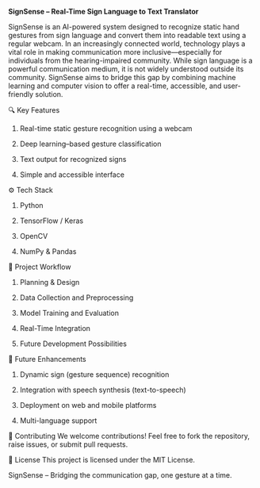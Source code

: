 **SignSense – Real-Time Sign Language to Text Translator** 

SignSense is an AI-powered system designed to recognize static hand gestures from sign language and convert them into readable text using a regular webcam. In an increasingly connected world, technology plays a vital role in making communication more inclusive—especially for individuals from the hearing-impaired community.
While sign language is a powerful communication medium, it is not widely understood outside its community. SignSense aims to bridge this gap by combining machine learning and computer vision to offer a real-time, accessible, and user-friendly solution.

🔍 Key Features
1. Real-time static gesture recognition using a webcam

2. Deep learning–based gesture classification

3. Text output for recognized signs

4. Simple and accessible interface

⚙️ Tech Stack
1. Python

2. TensorFlow / Keras

3. OpenCV

4. NumPy & Pandas

📌 Project Workflow
1. Planning & Design

2. Data Collection and Preprocessing

3. Model Training and Evaluation

4. Real-Time Integration

5. Future Development Possibilities

🚀 Future Enhancements
1. Dynamic sign (gesture sequence) recognition

2. Integration with speech synthesis (text-to-speech)

3. Deployment on web and mobile platforms

4. Multi-language support

🤝 Contributing
We welcome contributions! Feel free to fork the repository, raise issues, or submit pull requests.

📄 License
This project is licensed under the MIT License.

SignSense – Bridging the communication gap, one gesture at a time.
